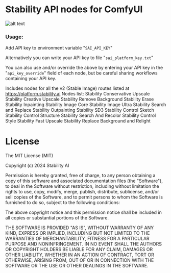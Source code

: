 # Stability API nodes for ComfyUI

![alt text](api_cat_with_workflow.png)

### Usage:

Add API key to environment variable "`SAI_API_KEY`"

Alternatively you can write your API key to file "`sai_platform_key.txt`"

You can also use and/or override the above by entering your API key in the "`api_key_override`" field of each node, but be careful sharing workflows containing your API key.

Includes nodes for all the v2 (Stable Image) routes listed at https://platform.stability.ai
Nodes list:
    Stability Conservative Upscale
    Stability Creative Upscale
    Stability Remove Background
    Stability Erase
    Stability Inpainting
    Stability Image Core
    Stability Image Ultra
    Stability Search and Replace
    Stability Outpainting
    Stability SD3
    Stability Control Sketch
    Stability Control Structure
    Stability Search And Recolor
    Stability Control Style
    Stability Fast Upscale
    Stability Replace Background and Relight

# License

The MIT License (MIT)

Copyright (c) 2024 Stability AI

Permission is hereby granted, free of charge, to any person obtaining a copy
of this software and associated documentation files (the "Software"), to deal
in the Software without restriction, including without limitation the rights
to use, copy, modify, merge, publish, distribute, sublicense, and/or sell
copies of the Software, and to permit persons to whom the Software is
furnished to do so, subject to the following conditions:

The above copyright notice and this permission notice shall be included in all
copies or substantial portions of the Software.

THE SOFTWARE IS PROVIDED "AS IS", WITHOUT WARRANTY OF ANY KIND, EXPRESS OR
IMPLIED, INCLUDING BUT NOT LIMITED TO THE WARRANTIES OF MERCHANTABILITY,
FITNESS FOR A PARTICULAR PURPOSE AND NONINFRINGEMENT. IN NO EVENT SHALL THE
AUTHORS OR COPYRIGHT HOLDERS BE LIABLE FOR ANY CLAIM, DAMAGES OR OTHER
LIABILITY, WHETHER IN AN ACTION OF CONTRACT, TORT OR OTHERWISE, ARISING FROM,
OUT OF OR IN CONNECTION WITH THE SOFTWARE OR THE USE OR OTHER DEALINGS IN THE
SOFTWARE.
